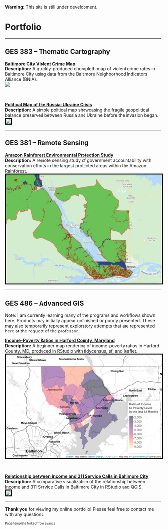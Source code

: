**Warning:** This site is still under development.

# Portfolio

---

## GES  383 – Thematic Cartography 

**[Baltimore City Violent Crime Map](/Project383.2/index)** <br>
**Description:** A quickly-produced choropleth map of violent crime rates in Baltimore City using data from the Baltimore Neighborhood Indicators Alliance (BNIA). <br>
[<img src="Project383.2/Lab3ges383.svg?raw=true"/>](/Project383.2/index)

<br>

**[Political Map of the Russia-Ukraine Crisis](/Project383/index)** <br>
**Description:** A simple political map showcasing the fragile geopolitical balance preserved between Russia and Ukraine before the invasion began. <br>
[<img style="border:3px solid black;" src="Project383/ukrainerussiaMAP.svg?raw=true"/>](/Project383/index)

---

## GES  381 – Remote Sensing

**[Amazon Rainforest Environmental Protection Study](/Project381/index)** <br>
**Description:** A remote sensing study of government accountability with conservation efforts in the largest protected areas within the Amazon Rainforest. <br>
[<img style="border:3px solid black;" src="Project381/Screen Shot 2022-02-14 at 11.14.42 PM.png?raw=true"/>](/Project381/index)

---

## GES  486 – Advanced GIS 

Note: I am currently learning many of the programs and workflows shown here. Products may initially appear unfinished or poorly presented. These may also temporarily represent exploratory attempts that are represented here at the request of the professor. <br>

**[Income-Poverty Ratios in Harford County, Maryland](/Project486.1/index)** <br>
**Description:** A beginner map rendering of income-poverty ratios in Harford County, MD, produced in RStudio with tidycensus, sf, and leaflet. <br>
[<img style="border:3px solid black;" src="Project486.1/Screen Shot 2022-02-21 at 10.09.36 PM.png?raw=true"/>](/Project486.1/index)

<br>

**[Relationship between Income and 311 Service Calls in Baltimore City](/Project486.2/index)** <br>
**Description:** A comparative visualization of the relationship between Income and 311 Service Calls in Baltimore City in RStudio and QGIS. <br>
[<img style="border:3px solid black;" src="Project486.2/BCityRelat.png?raw=true"/>](/Project486.2/index)

---

**Thank you** for viewing my online portfolio! Please feel free to contact me with any questions.

<p style="font-size:10px">Page template forked from <a href="https://github.com/evanca/quick-portfolio">evanca</a></p>
<!-- Remove above link if you don't want to attibute -->
